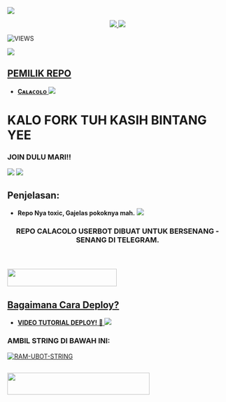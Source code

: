 <a href="https://www.instagram.com/ilhamsyptr02_?r=nametag"><img src="https://img.shields.io/badge/FOLLOW%20INSTAGRAM-Ilhamsyptraa-rainbow.svg?style=for-the-badge&logo=Instagram" /></a>

<p align="center">
  <a href="https://github.com/ilhamsyptraa/CALACOLO-USERBOT/fork">
    <img src="https://img.shields.io/github/forks/ramadhani892/RAM-UBOT?label=Fork&style=social">
    
  </a>
  <a href="https://github.com/ilhamsyptraa/CALACOLO-USERBOT">
    <img src="https://img.shields.io/github/stars/ilhamsyptraa/CALACOLO-USERBOT?style=social">
  </a>
</p>  

![VIEWS](https://komarev.com/ghpvc/?username=ramadhani892)

<a href="https://t.me/San_Andreassss"><img src="https://img.shields.io/badge/KODE%20PENILAIAN-A+-blue.svg?style=for-the-badge&logo=Factor.">

## PEMILIK REPO
* **Cᴀʟᴀᴄᴏʟᴏ**
[<img src="https://media.giphy.com/media/MB6mJz8ROGAN0m5UkI/giphy.gif">](https://t.me/ilhamsyptraa)

  
  
  
  
# KALO FORK TUH KASIH BINTANG YEE


### JOIN DULU MARI!!

<a href="https://t.me/fucekheart"><img src="https://img.shields.io/badge/Channel%20CALACOLO%20USERBOT-red.svg?style=for-the-badge&logo=Telegram"></a>
<a href="https://t.me/San_Andreassss"><img src="https://img.shields.io/badge/Join-SAN%20ANDREAS-purple.svg?style=for-the-badge&logo=Telegram"></a>

## Penjelasan:
* **Repo Nya toxic, Gajelas pokoknya mah.** 
[<img src="https://telegra.ph/file/be5a4a2cb6aac37ca7945.jpg">](https://t.me/San_Andreassss)


<h3 align="center">REPO CALACOLO USERBOT DIBUAT UNTUK BERSENANG - SENANG DI TELEGRAM.</h3>
<p align="center">&nbsp;</p>

### <a href="https://t.me/San_Andreassss"><img src="https://img.shields.io/badge/GROUP%20PUBLIK-blue?style=flat&logo=Telegram" width="250" height="40.100" />


## Bagaimana Cara Deploy?


* **VIDEO TUTORIAL DEPLOY!** 🔧
[<img src="https://media.giphy.com/media/J42mi8PJyabGshLj2K/giphy.gif">](https://t.me/UserbotChannel/36)


### AMBIL STRING DI BAWAH INI:

[![RAM-UBOT-STRING](https://replit.com/badge/github/@ramadhani892/RAM-UBOT)](https://replit.com/@ramadhani892/RAM-UBOT-STRING)
##
<a href="https://heroku.com/deploy?template=https://github.com/ilhamsyptrsa/CALACOLO-USERBOT.git"><img src="https://img.shields.io/badge/DEPLOY%20CALACOLO%20USERBOT%20DI%20HEROKU-red?style=flat&logo=Heroku" width="325" height="50.100" />

<br>
</p>

